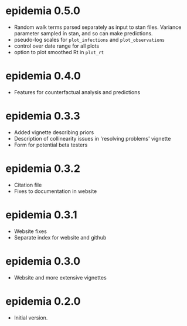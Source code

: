 # epidemia 0.5.0
* Random walk terms parsed separately as input to stan files. Variance parameter sampled in stan, and so can make predictions.
* pseudo-log scales for `plot_infections` and `plot_observations`
* control over date range for all plots
* option to plot smoothed Rt in `plot_rt`

# epidemia 0.4.0
* Features for counterfactual analysis and predictions

# epidemia 0.3.3
* Added vignette describing priors
* Description of collinearity issues in 'resolving problems' vignette
* Form for potential beta testers

# epidemia 0.3.2
* Citation file
* Fixes to documentation in website

# epidemia 0.3.1
* Website fixes
* Separate index for website and github

# epidemia 0.3.0
* Website and more extensive vignettes

# epidemia 0.2.0
* Initial version.
